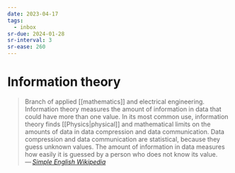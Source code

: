 ```yaml
---
date: 2023-04-17
tags:
  - inbox
sr-due: 2024-01-28
sr-interval: 3
sr-ease: 260
---
```


# Information theory

> Branch of applied [[mathematics]] and electrical engineering.
> Information theory measures the amount of information in data that could have
> more than one value. In its most common use, information theory finds
> [[Physics|physical]] and mathematical limits on the amounts of data in data
> compression and data communication. Data compression and data communication
> are statistical, because they guess unknown values. The amount of information
> in data measures how easily it is guessed by a person who does not know its
> value.\
> — <cite>[Simple English Wikipedia](https://simple.wikipedia.org/wiki/Information_theory)</cite>
